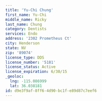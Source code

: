 ```yaml
---
title: 'Yu-Chi Chung'
first_name: Yu-Chi
middle_name: Ricky
last_name: Chung
category: Dentists
services: Endo
address: '2302 Prometheus Ct'
city: Henderson
state: NV
zip: '89074'
license_type: DDS
license_number: '5181'
license_status: Active
license_expiration: 6/30/15
_geoloc:
  lng: -115.086999
  lat: 36.038181
id: d9e3f9af-8ff6-4d90-bc1f-e89d87c7eef6
---
```

